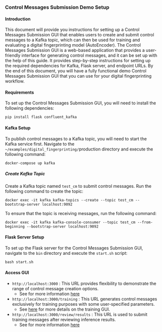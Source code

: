 ### Control Messages Submission Demo Setup

#### Introduction
This document will provide you instructions for setting up a Control Messages Submission GUI that enables users to create and submit control messages to a Kafka topic, which can then be used for training and evaluating a digital fingerprinting model (AutoEncoder). The Control Messages Submission GUI is a web-based application that provides a user-friendly interface for generating control messages, and it can be set up with the help of this guide. It provides step-by-step instructions for setting up the required dependencies for Kafka, Flask server, and endpoint URLs. By the end of this document, you will have a fully functional demo Control Messages Submission GUI that you can use for your digital fingerprinting workflow.

#### Requirements

To set up the Control Messages Submission GUI, you will need to install the following dependencies:

```
pip install flask confluent_kafka
```

#### Kafka Setup

To publish control messages to a Kafka topic, you will need to start the Kafka service first. Navigate to the `~/examples/digital_fingerprinting/`production directory and execute the following command:

```
docker-compose up kafka
```

##### Create Kafka Topic

Create a Kafka topic named `test_cm` to submit control messages. Run the following command to create the topic:
```
docker exec -it kafka kafka-topics --create --topic test_cm --bootstrap-server localhost:9092
```

To ensure that the topic is receiving messages, run the following command:
```
docker exec -it kafka kafka-console-consumer --topic test_cm --from-beginning --bootstrap-server localhost:9092
```

#### Flask Server Setup

To set up the Flask server for the Control Messages Submission GUI, navigate to the `bin` directory and execute the `start.sh` script:
```
bash start.sh
```

#### Access GUI
- `http://localhost:3000` : This URL provides flexibility to demonstrate the range of control message creation options.
    -   See for more information [here](./submit_messages.md)
- `http://localhost:3000/training` : This URL generates control messages exclusively for training purposes with some user-specified parameters.
    -   See [here](./training.md) for more details on the training GUI.
- `http://localhost:3000/review/results` : This URL is used to submit training messages after reviewing inference results.
    -   See for more information [here](review_results.md)
